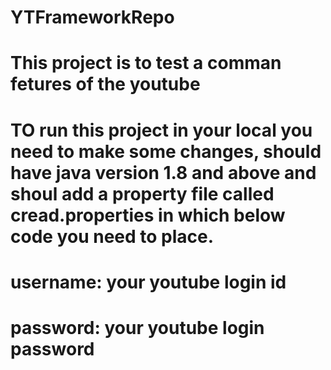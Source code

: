 # YTFrameworkRepo
# This project is to test a comman fetures of the youtube
# TO run this project in your local you need to make some changes, should have java version 1.8 and above and shoul add a property file called cread.properties in which below code you need to place.
# username: your youtube login id
# password: your youtube login password
